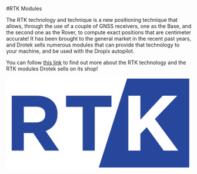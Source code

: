 #RTK Modules

The RTK technology and technique is a new positioning technique that allows, through the use of a couple of GNSS receivers, one as the Base, and the second one as the Rover, to compute exact positions that are centimeter accurate! It has been brought to the general market in the recent past years, and Drotek  sells numerous modules that can provide that technology to your machine, and be used with the Dropix autopilot. 

You can follow [this link](https://www.gitbook.com/book/drotek/doc-rtk/details) to find out more about the RTK technology and the RTK modules Drotek sells on its shop!

<p align="center">
  <img src="./images/rtk.png?raw=true" alt="RTK Logo"/>
</p>